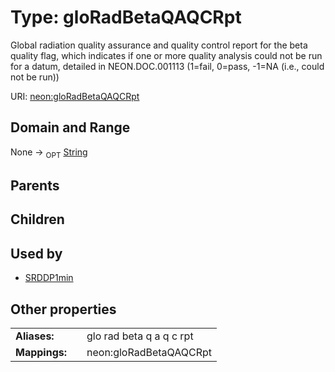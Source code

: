 
# Type: gloRadBetaQAQCRpt


Global radiation quality assurance and quality control report for the beta quality flag, which indicates if one or more quality analysis could not be run for a datum, detailed in NEON.DOC.001113 (1=fail, 0=pass, -1=NA (i.e., could not be run))

URI: [neon:gloRadBetaQAQCRpt](https://data.neonscience.org/gloRadBetaQAQCRpt)


## Domain and Range

None ->  <sub>OPT</sub> [String](types/String.md)

## Parents


## Children


## Used by

 * [SRDDP1min](SRDDP1min.md)

## Other properties

|  |  |  |
| --- | --- | --- |
| **Aliases:** | | glo rad beta q a q c rpt |
| **Mappings:** | | neon:gloRadBetaQAQCRpt |

